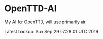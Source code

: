 # OpenTTD-AI
My AI for OpenTTD, will use primarily air

Latest backup: Sun Sep 29 07:28:01 UTC 2019
